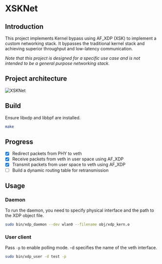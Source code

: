 # XSKNet

## Introduction

This project implements Kernel bypass using AF_XDP (XSK) to implement a custom networking stack. It bypasses the traditional kernel stack and achieving superior throughput and low-latency communication.

*Note that this project is designed for a specific use case and is not intended to be a general purpose networking stack.*

## Project architecture

![XSKNet](https://github.com/xeome/XSKNet/assets/44901648/8122d687-f21c-4dfa-b8a7-51f57dca400f)

## Build

Ensure libxdp and libbpf are installed.

```sh
make
```

## Progress

- [x] Redirect packets from PHY to veth
- [x] Receive packets from veth in user space using AF_XDP
- [x] Transmit packets from user space to veth using AF_XDP
- [ ] Build a dynamic routing table for retransmission

## Usage

### Daemon

To run the daemon, you need to specify physical interface and the path to the XDP object file.

```sh
sudo bin/xdp_daemon --dev wlan0 --filename obj/xdp_kern.o
```

### User client

Pass `-p` to enable polling mode. -d specifies the name of the veth interface.

```sh
sudo bin/xdp_user -d test -p
```
